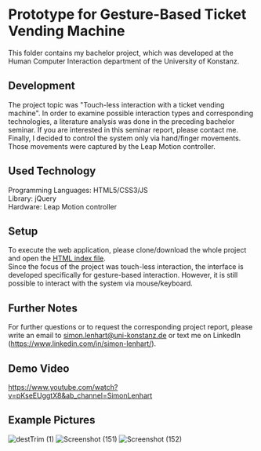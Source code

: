 # Prototype for Gesture-Based Ticket Vending Machine

This folder contains my bachelor project, which was developed at the Human Computer Interaction department of the University of Konstanz. 

## Development
The project topic was "Touch-less interaction with a ticket vending machine". 
In order to examine possible interaction types and corresponding technologies, a literature analysis was done in the preceding bachelor seminar. If you are interested in this seminar report, please contact me. <br />
Finally, I decided to control the system only via hand/finger movements. <br />
Those movements were captured by the Leap Motion controller. 

## Used Technology
Programming Languages: HTML5/CSS3/JS  <br />
Library: jQuery <br />
Hardware: Leap Motion controller

## Setup 
To execute the web application, please clone/download the whole project and open the [HTML index file](index.html). <br />
Since the focus of the project was touch-less interaction, the interface is developed specifically for gesture-based interaction. However, it is still possible to interact with the system via mouse/keyboard.

## Further Notes
For further questions or to request the corresponding project report, please write an email to simon.lenhart@uni-konstanz.de or text me on LinkedIn (https://www.linkedin.com/in/simon-lenhart/). 

## Demo Video
https://www.youtube.com/watch?v=pKseEUggtX8&ab_channel=SimonLenhart

## Example Pictures 
![destTrim (1)](https://user-images.githubusercontent.com/66257427/118942081-b03a4e00-b952-11eb-8020-39f23d527cdf.gif)
![Screenshot (151)](https://user-images.githubusercontent.com/66257427/118861645-066caa00-b8dd-11eb-8750-b412ae508ab0.png)
![Screenshot (152)](https://user-images.githubusercontent.com/66257427/118861652-08366d80-b8dd-11eb-92d0-376fc46c427c.png)
